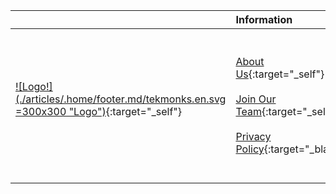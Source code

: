 |   |Information |Discover | Follow us here |
|:--- |:----|:----|:----|
|[![Logo!] (./articles/.home/footer.md/tekmonks.en.svg =300x300 "Logo")]({{#makeLink}}./index.html{{/makeLink}}){:target="_self"} <br> <br> | [About Us]({{#makeLink}}./article.html?article_path=./company/aboutus.md&menu_path=/{{/makeLink}}){:target="_self"}<br/><br />[Join Our Team]({{#makeLink}}./article.html?article_path=./company/joinourteam.md&menu_path=/{{/makeLink}}){:target="_self"} <br/><br />[Privacy Policy](./articles/.home/copyright.md/privacypolicy.en.pdf){:target="_blank"} |  [Enterprise Software]({{#makeLink}}./article.html?article_path=./software.md&menu_path=/{{/makeLink}}){:target="_self"}  <br/><br/>[Enterprise Solutions]({{#makeLink}}./article.html?article_path=./solutions/enterprise.md&menu_path=/{{/makeLink}}){:target="_self"}  <br/><br/>[Blogs]({{#makeLink}}./mainblog.html?blogs_path=blogpages/mainblog&menu_path=/{{/makeLink}}){:target="_self"} |  [![Facebook!] (./articles/.home/footer.md/facebook.svg =25x25 "Facebook")](https://www.facebook.com/TekMonks-1692794817691173){:target="_blank"}     [![Twitter!] (./articles/.home/footer.md/twitter.svg =25x25 "Twitter")](http://twitter.com/tekmonks){:target="_blank"}     [![LinkedIn!] (./articles/.home/footer.md/linkedin.svg =25x25 "LinkedIn")](https://www.linkedin.com/company/tekmonks){:target="_blank"} <br> <br><br> <br>  |

